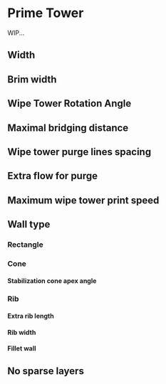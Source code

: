 # Prime Tower

WIP...

## Width

## Brim width

## Wipe Tower Rotation Angle

## Maximal bridging distance

## Wipe tower purge lines spacing

## Extra flow for purge

## Maximum wipe tower print speed

## Wall type

### Rectangle

### Cone

#### Stabilization cone apex angle

### Rib

#### Extra rib length

#### Rib width

#### Fillet wall

## No sparse layers
